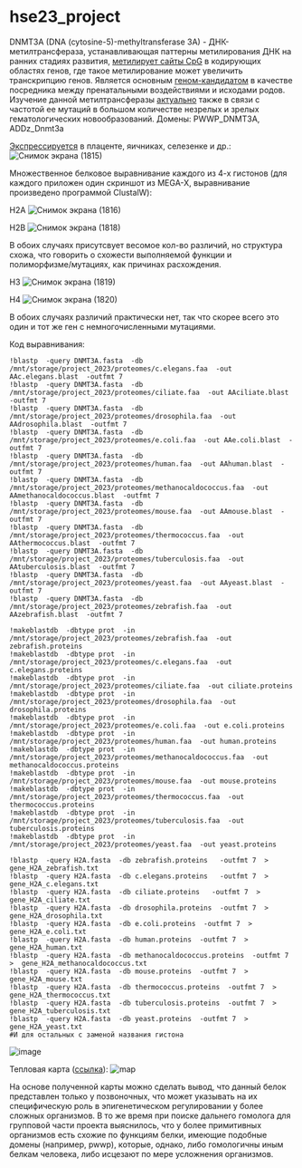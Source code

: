 # hse23_project
DNMT3A (DNA (cytosine-5)-methyltransferase 3A) - ДНК-метилтрансфераза, устанавливающая паттерны метилирования ДНК на ранних стадиях развития, [метилирует сайты CpG](https://www.sciencedirect.com/science/article/pii/S153561081400316X) в кодирующих областях генов, где такое метилирование может увеличить транскрипцию генов. Является основным [геном-кандидатом](https://pubmed.ncbi.nlm.nih.gov/32018205/) в качестве посредника между пренатальными воздействиями и исходами родов. Изучение данной метилтрансферазы [актуально](https://pubmed.ncbi.nlm.nih.gov/28003281/) также в связи с частотой ее мутаций в большом количестве незрелых и зрелых гематологических новообразований. Домены: PWWP_DNMT3A, ADDz_Dnmt3a

[Экспрессируется](https://www.ncbi.nlm.nih.gov/gene/1788#gene-expression) в плаценте, яичниках, селезенке и др.:
![Снимок экрана (1815)](https://github.com/EvgeniyZhar/hse23_project/assets/75982317/55dcc9eb-e358-4efd-adc8-bdbda7267d14)

Множественное белковое выравнивание каждого из 4-х гистонов (для каждого приложен один скриншот из MEGA-X, выравнивание произведено программой ClustalW):

H2A
![Снимок экрана (1816)](https://github.com/EvgeniyZhar/hse23_project/assets/75982317/2aba70c3-eb0d-42cd-a9e2-c0ae5b13b01e)

H2B
![Снимок экрана (1818)](https://github.com/EvgeniyZhar/hse23_project/assets/75982317/ebd359ff-00d4-4a27-b50f-5ec22b07ccb3)

В обоих случаях присутсвует весомое кол-во различий, но структура схожа, что говорить о схожести выполняемой функции и полиморфизме/мутациях, как причинах расхождения.

H3
![Снимок экрана (1819)](https://github.com/EvgeniyZhar/hse23_project/assets/75982317/6ad15089-1974-4957-872e-1c1995870075)

H4
![Снимок экрана (1820)](https://github.com/EvgeniyZhar/hse23_project/assets/75982317/d1e12249-9892-42d2-ae2c-b7ef580248bd)

В обоих случаях различий практически нет, так что скорее всего это один и тот же ген с немногочисленными мутациями.

Код выравнивания:
```
!blastp  -query DNMT3A.fasta  -db /mnt/storage/project_2023/proteomes/c.elegans.faa  -out AAc.elegans.blast  -outfmt 7
!blastp  -query DNMT3A.fasta  -db /mnt/storage/project_2023/proteomes/ciliate.faa  -out AAciliate.blast  -outfmt 7
!blastp  -query DNMT3A.fasta  -db /mnt/storage/project_2023/proteomes/drosophila.faa  -out AAdrosophila.blast  -outfmt 7
!blastp  -query DNMT3A.fasta  -db /mnt/storage/project_2023/proteomes/e.coli.faa  -out AAe.coli.blast  -outfmt 7
!blastp  -query DNMT3A.fasta  -db /mnt/storage/project_2023/proteomes/human.faa  -out AAhuman.blast  -outfmt 7
!blastp  -query DNMT3A.fasta  -db /mnt/storage/project_2023/proteomes/methanocaldococcus.faa  -out AAmethanocaldococcus.blast  -outfmt 7
!blastp  -query DNMT3A.fasta  -db /mnt/storage/project_2023/proteomes/mouse.faa  -out AAmouse.blast  -outfmt 7
!blastp  -query DNMT3A.fasta  -db /mnt/storage/project_2023/proteomes/thermococcus.faa  -out AAthermococcus.blast  -outfmt 7
!blastp  -query DNMT3A.fasta  -db /mnt/storage/project_2023/proteomes/tuberculosis.faa  -out AAtuberculosis.blast  -outfmt 7
!blastp  -query DNMT3A.fasta  -db /mnt/storage/project_2023/proteomes/yeast.faa  -out AAyeast.blast  -outfmt 7
!blastp  -query DNMT3A.fasta  -db /mnt/storage/project_2023/proteomes/zebrafish.faa  -out AAzebrafish.blast  -outfmt 7

!makeblastdb  -dbtype prot  -in /mnt/storage/project_2023/proteomes/zebrafish.faa  -out zebrafish.proteins
!makeblastdb  -dbtype prot  -in /mnt/storage/project_2023/proteomes/c.elegans.faa  -out c.elegans.proteins
!makeblastdb  -dbtype prot  -in /mnt/storage/project_2023/proteomes/ciliate.faa  -out ciliate.proteins
!makeblastdb  -dbtype prot  -in /mnt/storage/project_2023/proteomes/drosophila.faa  -out drosophila.proteins
!makeblastdb  -dbtype prot  -in /mnt/storage/project_2023/proteomes/e.coli.faa  -out e.coli.proteins
!makeblastdb  -dbtype prot  -in /mnt/storage/project_2023/proteomes/human.faa  -out human.proteins
!makeblastdb  -dbtype prot  -in /mnt/storage/project_2023/proteomes/methanocaldococcus.faa  -out methanocaldococcus.proteins
!makeblastdb  -dbtype prot  -in /mnt/storage/project_2023/proteomes/mouse.faa  -out mouse.proteins
!makeblastdb  -dbtype prot  -in /mnt/storage/project_2023/proteomes/thermococcus.faa  -out thermococcus.proteins
!makeblastdb  -dbtype prot  -in /mnt/storage/project_2023/proteomes/tuberculosis.faa  -out tuberculosis.proteins
!makeblastdb  -dbtype prot  -in /mnt/storage/project_2023/proteomes/yeast.faa  -out yeast.proteins

!blastp  -query H2A.fasta  -db zebrafish.proteins   -outfmt 7  >  gene_H2A_zebrafish.txt
!blastp  -query H2A.fasta  -db c.elegans.proteins   -outfmt 7  >  gene_H2A_c.elegans.txt
!blastp  -query H2A.fasta  -db ciliate.proteins   -outfmt 7  >  gene_H2A_ciliate.txt
!blastp  -query H2A.fasta  -db drosophila.proteins  -outfmt 7  >  gene_H2A_drosophila.txt
!blastp  -query H2A.fasta  -db e.coli.proteins  -outfmt 7  >  gene_H2A_e.coli.txt
!blastp  -query H2A.fasta  -db human.proteins  -outfmt 7  >  gene_H2A_human.txt
!blastp  -query H2A.fasta  -db methanocaldococcus.proteins  -outfmt 7  >  gene_H2A_methanocaldococcus.txt
!blastp  -query H2A.fasta  -db mouse.proteins  -outfmt 7  >  gene_H2A_mouse.txt
!blastp  -query H2A.fasta  -db thermococcus.proteins  -outfmt 7  >  gene_H2A_thermococcus.txt
!blastp  -query H2A.fasta  -db tuberculosis.proteins  -outfmt 7  >  gene_H2A_tuberculosis.txt
!blastp  -query H2A.fasta  -db yeast.proteins  -outfmt 7  >  gene_H2A_yeast.txt
#И для остальных с заменой названия гистона
```
![image](https://github.com/EvgeniyZhar/hse23_project/assets/75982317/83f63b52-8048-4aba-9344-28a3e620c2d0)

Тепловая карта ([ссылка](https://colab.research.google.com/drive/1MzX-WwzVnPiWVsPv5YIe-j88bysXC701?usp=sharing)):
![map](https://github.com/EvgeniyZhar/hse23_project/assets/75982317/7b4de08b-8907-4bab-9597-79a16520c3d2)

На основе полученной карты можно сделать вывод, что данный белок представлен только у позвоночных, что может указывать на их специфическую роль в эпигенетическом регулировании у более сложных организмов. В то же время при поиске дальнего гомолога для групповой части проекта выяснилось, что у более примитивных организмов есть схожие по функциям белки, имеющие подобные домены (например, pwwp), которые, однако, либо гомологичны иным белкам человека, либо исцезают по мере усложнения организмов.
